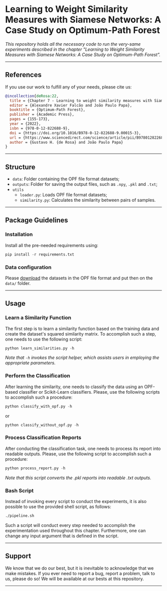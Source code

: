 # Learning to Weight Similarity Measures with Siamese Networks: A Case Study on Optimum-Path Forest

*This repository holds all the necessary code to run the very-same experiments described in the chapter "Learning to Weight Similarity Measures with Siamese Networks: A Case Study on Optimum-Path Forest".*

---

## References

If you use our work to fulfill any of your needs, please cite us:

```BibTex
@incollection{deRosa:22,
  title = {Chapter 7 - Learning to weight similarity measures with Siamese networks: a case study on optimum-path forest☆☆The authors appreciate São Paulo Research Foundation (FAPESP) grants #2013/07375-0, #2014/12236-1, #2017/25908-6, #2018/15597-6, #2018/21934-5 and #2019/02205-5, and CNPq grants 307066/2017-7 and 427968/2018-6.},
  editor = {Alexandre Xavier Falcão and João Paulo Papa},
  booktitle = {Optimum-Path Forest},
  publisher = {Academic Press},
  pages = {155-173},
  year = {2022},
  isbn = {978-0-12-822688-9},
  doi = {https://doi.org/10.1016/B978-0-12-822688-9.00015-3},
  url = {https://www.sciencedirect.com/science/article/pii/B9780128226889000153},
  author = {Gustavo H. {de Rosa} and João Paulo Papa}
}
```

---

## Structure

 * `data`: Folder containing the OPF file format datasets;
 * `outputs`: Folder for saving the output files, such as `.npy`, `.pkl` and `.txt`;
 * `utils`
   * `loader.py`: Loads OPF file format datasets;
   * `similarity.py`: Calculates the similarity between pairs of samples.
   
---

## Package Guidelines

### Installation

Install all the pre-needed requirements using:

```Python
pip install -r requirements.txt
```

### Data configuration

Please [download](https://www.recogna.tech/files/opf_siamese/data.tar.gz) the datasets in the OPF file format and put then on the `data/` folder.

---

## Usage

### Learn a Similarity Function

The first step is to learn a similarity function based on the training data and create the dataset's squared similarity matrix. To accomplish such a step, one needs to use the following script:

```Python
python learn_similarities.py -h
```

*Note that `-h` invokes the script helper, which assists users in employing the appropriate parameters.*

### Perform the Classification

After learning the similarity, one needs to classify the data using an OPF-based classifier or Scikit-Learn classifiers. Please, use the following scripts to accomplish such a procedure:

```Python
python classify_with_opf.py -h
```

or

```Python
python classify_without_opf.py -h
```

### Process Classification Reports

After conducting the classification task, one needs to process its report into readable outputs. Please, use the following script to accomplish such a procedure:

```Python
python process_report.py -h
```

*Note that this script converts the .pkl reports into readable .txt outputs.*

### Bash Script

Instead of invoking every script to conduct the experiments, it is also possible to use the provided shell script, as follows:

```Bash
./pipeline.sh
```

Such a script will conduct every step needed to accomplish the experimentation used throughout this chapter. Furthermore, one can change any input argument that is defined in the script.

---

## Support

We know that we do our best, but it is inevitable to acknowledge that we make mistakes. If you ever need to report a bug, report a problem, talk to us, please do so! We will be available at our bests at this repository.

---
